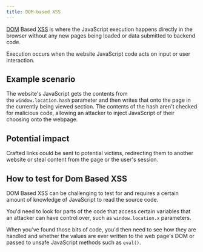```yaml
---
title: DOM-based XSS
---
```


[DOM](/knowledge/WebDev/DOM.md) Based [XSS](/knowledge/OffSec/pentesting/XSS.md) is where the JavaScript execution happens directly in the browser without any new pages being loaded or data submitted to backend code.

Execution occurs when the website JavaScript code acts on input or user interaction.

## Example scenario

The website's JavaScript gets the contents from the `window.location.hash` parameter and then writes that onto the page in the currently being viewed section. The contents of the hash aren't checked for malicious code, allowing an attacker to inject JavaScript of their choosing onto the webpage.

## Potential impact

Crafted links could be sent to potential victims, redirecting them to another website or steal content from the page or the user's session.

## How to test for Dom Based XSS

DOM Based XSS can be challenging to test for and requires a certain amount of knowledge of JavaScript to read the source code.

You'd need to look for parts of the code that access certain variables that an attacker can have control over, such as `window.location.x` parameters.

When you've found those bits of code, you'd then need to see how they are handled and whether the values are ever written to the web page's DOM or passed to unsafe JavaScript methods such as `eval()`.
